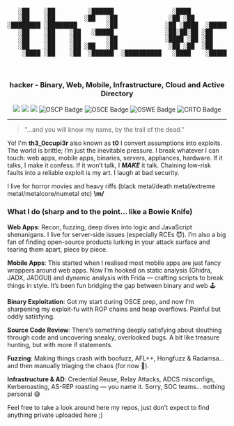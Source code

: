 <div align="center">


<pre>
   ░██    ░██         ░██████                ░████                                               ░██ ░██████           
   ░██    ░██        ░██   ░██              ░██ ░██                                                 ░██   ░██          
░████████ ░████████        ░██             ░██ ░████  ░███████   ░███████  ░██    ░██ ░████████  ░██      ░██ ░██░████ 
   ░██    ░██    ░██   ░█████              ░██░██░██ ░██    ░██ ░██    ░██ ░██    ░██ ░██    ░██ ░██  ░█████  ░███     
   ░██    ░██    ░██       ░██             ░████ ░██ ░██        ░██        ░██    ░██ ░██    ░██ ░██      ░██ ░██      
   ░██    ░██    ░██ ░██   ░██              ░██ ░██  ░██    ░██ ░██    ░██ ░██   ░███ ░███   ░██ ░██░██   ░██ ░██      
    ░████ ░██    ░██  ░██████  ░██████████   ░████    ░███████   ░███████   ░█████░██ ░██░█████  ░██ ░██████  ░██      
                                                                                      ░██                              
                                                                                      ░██                                                                                                             
</pre>


<h3>hacker - Binary, Web, Mobile, Infrastructure, Cloud and Active Directory</h3>

<img src="https://img.shields.io/badge/OS-Arch-111?logo=linux"/>
<img src="https://img.shields.io/badge/Editor-Neovim-111?logo=visualstudiocode"/>
<img src="https://komarev.com/ghpvc/?username=th30ccupi3r&label=page%20haunts&color=8b0000&style=flat"/>



<img src="https://img.shields.io/badge/OSCP-green?style=flat&logo=offensive-security&logoColor=white&labelColor=111" alt="OSCP Badge"/>
<img src="https://img.shields.io/badge/OSCE-green?style=flat&logo=offensive-security&logoColor=white&labelColor=111" alt="OSCE Badge"/>
<img src="https://img.shields.io/badge/OSWE-green?style=flat&logo=offensive-security&logoColor=white&labelColor=111" alt="OSWE Badge"/>
<img src="https://img.shields.io/badge/CRTO-maroon?style=flat&logo=offensive-security&logoColor=white&labelColor=111" alt="CRTO Badge"/>

</div>


---


> "...and you will know my name, by the trail of the dead."


Yo! I'm **th3_0ccupi3r** also known as **t0** I convert assumptions into exploits. The world is brittle; I’m just the inevitable pressure. I break whatever I can touch: web apps, mobile apps, binaries, servers, appliances, hardware. If it talks, I make it confess. If it won’t talk, I ***MAKE*** it talk. Chaining low-risk faults into a reliable exploit is my art. I laugh at bad security.

I live for horror movies and heavy riffs (black metal/death metal/extreme metal/metalcore/numetal etc) **\m/**

### What I do (sharp and to the point... like a Bowie Knife)
**Web Apps**: Recon, fuzzing, deep dives into logic and JavaScript shenanigans. I live for server-side issues (especially RCEs 😈). I’m also a big fan of finding open-source products lurking in your attack surface and tearing them apart, piece by piece.

**Mobile Apps**: This started when I realised most mobile apps are just fancy wrappers around web apps. Now I’m hooked on static analysis (Ghidra, JADX, JADGUI) and dynamic analysis with Frida — crafting scripts to break things in style. It’s been fun bridging the gap between binary and web 🕹️

**Binary Exploitation**: Got my start during OSCE prep, and now I’m sharpening my exploit-fu with ROP chains and heap overflows. Painful but oddly satisfying.

**Source Code Review**: There’s something deeply satisfying about sleuthing through code and uncovering sneaky, overlooked bugs. A bit like treasure hunting, but with more if statements.

**Fuzzing**: Making things crash with boofuzz, AFL++, Hongfuzz & Radamsa... and then manually triaging the chaos (for now 🧪).

**Infrastructure & AD**: Credential Reuse, Relay Attacks, ADCS misconfigs, Kerberoasting, AS-REP roasting — you name it. Sorry, SOC teams… nothing personal 😅

Feel free to take a look around here my repos, just don't expect to find anything private uploaded here ;)
